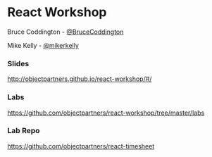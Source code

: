 # React Workshop

Bruce Coddington - [@BruceCoddington](https://twitter.com/BruceCoddington)

Mike Kelly - [@mikerkelly](https://twitter.com/mikerkelly)

### Slides
http://objectpartners.github.io/react-workshop/#/

### Labs
https://github.com/objectpartners/react-workshop/tree/master/labs

### Lab Repo
https://github.com/objectpartners/react-timesheet
